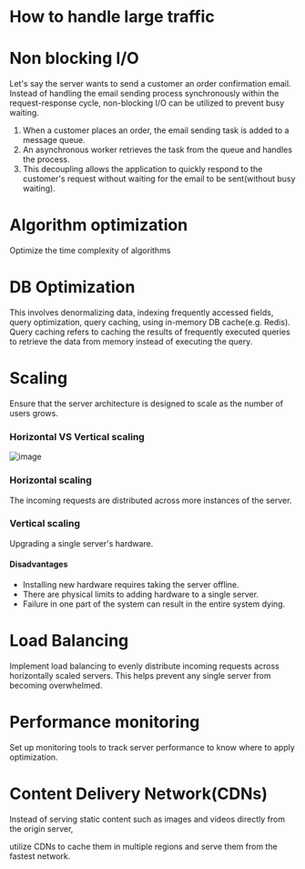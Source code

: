 # How to handle large traffic
# Non blocking I/O
Let's say the server wants to send a customer an order confirmation email.<br>
Instead of handling the email sending process synchronously within the request-response cycle, non-blocking I/O can be utilized to prevent busy waiting.<br>
1. When a customer places an order, the email sending task is added to a message queue.
2. An asynchronous worker retrieves the task from the queue and handles the process.
3. This decoupling allows the application to quickly respond to the customer's request without waiting for the email to be sent(without busy waiting).

# Algorithm optimization
Optimize the time complexity of algorithms

# DB Optimization
This involves denormalizing data, indexing frequently accessed fields, query optimization, query caching, using in-memory DB cache(e.g. Redis).<br>
Query caching refers to caching the results of frequently executed queries to retrieve the data from memory instead of executing the query.<br>

# Scaling
Ensure that the server architecture is designed to scale as the number of users grows.

### Horizontal VS Vertical scaling
![image](https://github.com/vacu9708/Fundamental-knowledge/assets/67142421/72d184d4-a383-40ef-b036-0b7e9357cf51)<br>
### Horizontal scaling
The incoming requests are distributed across more instances of the server.<br>

### Vertical scaling
Upgrading a single server's hardware.
#### Disadvantages
- Installing new hardware requires taking the server offline.
- There are physical limits to adding hardware to a single server.
- Failure in one part of the system can result in the entire system dying.

# Load Balancing
Implement load balancing to evenly distribute incoming requests across horizontally scaled servers. This helps prevent any single server from becoming overwhelmed.

# Performance monitoring
Set up monitoring tools to track server performance to know where to apply optimization.

# Content Delivery Network(CDNs)
Instead of serving static content such as images and videos directly from the origin server,<br>

utilize CDNs to cache them in multiple regions and serve them from the fastest network.

